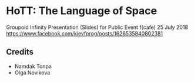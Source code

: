 # HoTT: The Language of Space

Groupoid Infinity Presentation (Slides) for Public Event f(cafe) 25 July 2018 
https://www.facebook.com/kievfprog/posts/1626535840802381

Credits
-------

* Namdak Tonpa
* Olga Novikova


